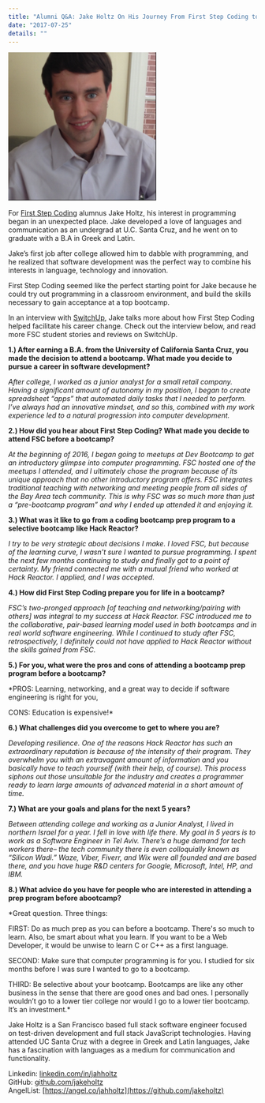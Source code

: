 ```yaml
---
title: "Alumni Q&A: Jake Holtz On His Journey From First Step Coding to Hack Reactor"
date: "2017-07-25"
details: ""
---
```


![](avatar.png)

For [First Step Coding](https://firststepcoding.com) alumnus Jake Holtz, his interest in programming began in an unexpected place. Jake developed a love of languages and communication as an undergrad at U.C. Santa Cruz, and he went on to graduate with a B.A in Greek and Latin.

Jake’s first job after college allowed him to dabble with programming, and he realized that software development was the perfect way to combine his interests in language, technology and innovation.

First Step Coding seemed like the perfect starting point for Jake because he could try out programming in a classroom environment, and build the skills necessary to gain acceptance at a top bootcamp.

In an interview with [SwitchUp](http://www.switchup.org/?utm_source=FSC%20GuestPost), Jake talks more about how First Step Coding helped facilitate his career change. Check out the interview below, and read more FSC student stories and reviews on SwitchUp.

**1.)   After earning a B.A. from the University of California Santa Cruz, you made the decision to attend a bootcamp. What made you decide to pursue a career in software development?**

*After college, I worked as a junior analyst for a small retail company. Having a significant amount of autonomy in my position, I began to create spreadsheet “apps” that automated daily tasks that I needed to perform. I’ve always had an innovative mindset, and so this, combined with my work experience led to a natural progression into computer development.*

**2.)   How did you hear about First Step Coding? What made you decide to attend FSC before a bootcamp?** 

*At the beginning of 2016, I began going to meetups at Dev Bootcamp to get an introductory glimpse into computer programming. FSC hosted one of the meetups I attended, and I ultimately chose the program because of its unique approach that no other introductory program offers. FSC integrates traditional teaching with networking and meeting people from all sides of the Bay Area tech community. This is why FSC was so much more than just a “pre-bootcamp program” and why I ended up attended it and enjoying it.*

**3.) What was it like to go from a coding bootcamp prep program to a selective bootcamp like Hack Reactor?**

*I try to be very strategic about decisions I make. I loved FSC, but because of the learning curve, I wasn’t sure I wanted to pursue programming. I spent the next few months continuing to study and finally got to a point of certainty. My friend connected me with a mutual friend who worked at Hack Reactor. I applied, and I was accepted.*

**4.) How did First Step Coding prepare you for life in a bootcamp?**

*FSC’s two-pronged approach [of teaching and networking/pairing with others] was integral to my success at Hack Reactor. FSC introduced me to the collaborative, pair-based learning model used in both bootcamps and in real world software engineering. While I continued to study after FSC, retrospectively, I definitely could not have applied to Hack Reactor without the skills gained from FSC.*

**5.) For you, what were the pros and cons of attending a bootcamp prep program before a bootcamp?**

*PROS: Learning, networking, and a great way to decide if software engineering is right for you,

CONS: Education is expensive!*

**6.) What challenges did you overcome to get to where you are?**

*Developing resilience. One of the reasons Hack Reactor has such an extraordinary reputation is because of the intensity of their program. They overwhelm you with an extravagant amount of information and you basically have to teach yourself (with their help, of course). This process siphons out those unsuitable for the industry and creates a programmer ready to learn large amounts of advanced material in a short amount of time.*

**7.) What are your goals and plans for the next 5 years?**

*Between attending college and working as a Junior Analyst, I lived in northern Israel for a year. I fell in love with life there. My goal in 5 years is to work as a Software Engineer in Tel Aviv. There’s a huge demand for tech workers there– the tech community there is even colloquially known as “Silicon Wadi.” Waze, Viber, Fiverr, and Wix were all founded and are based there, and you have huge R&D centers for Google, Microsoft, Intel, HP, and IBM.*

**8.) What advice do you have for people who are interested in attending a prep program before abootcamp?**

*Great question. Three things:

FIRST: Do as much prep as you can before a bootcamp. There's so much to learn. Also, be smart about what you learn. If you want to be a Web Developer, it would be unwise to learn C or C++ as a first language.

SECOND: Make sure that computer programming is for you. I studied for six months before I was sure I wanted to go to a bootcamp.

THIRD: Be selective about your bootcamp. Bootcamps are like any other business in the sense that there are good ones and bad ones. I personally wouldn’t go to a lower tier college nor would I go to a lower tier bootcamp. It’s an investment.*

Jake Holtz is a San Francisco based full stack software engineer focused on test-driven development and full stack JavaScript technologies. Having attended UC Santa Cruz with a degree in Greek and Latin languages, Jake has a fascination with languages as a medium for communication and functionality.

Linkedin: [linkedin.com/in/jahholtz](https://linkedin.com/in/jahholtz)  
GitHub: [github.com/jakeholtz](https://github.com/jakeholtz)  
AngelList: [https://angel.co/jahholtz](https://github.com/jakeholtz)
